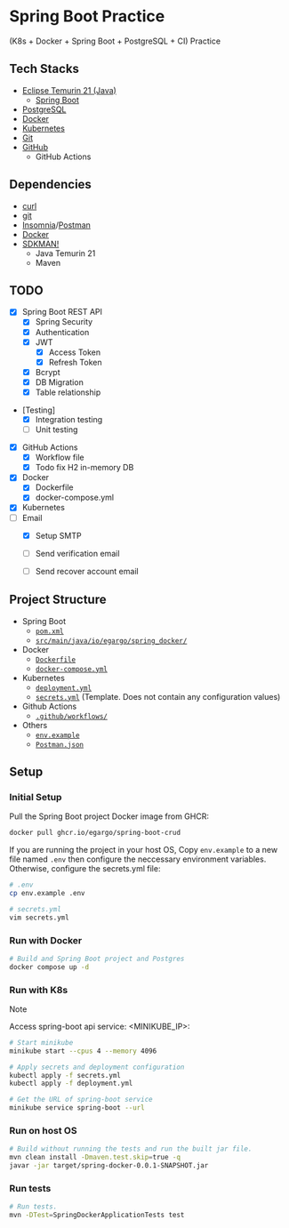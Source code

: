 # Spring Boot Practice

(K8s + Docker + Spring Boot + PostgreSQL + CI) Practice


## Tech Stacks

- [Eclipse Temurin 21 (Java)](https://adoptium.net/temurin/)
    - [Spring Boot](https://spring.io/projects/spring-boot)
- [PostgreSQL](https://www.postgresql.org/)
- [Docker](https://docs.docker.com/engine/)
- [Kubernetes](https://kubernetes.io/)
- [Git](https://git-scm.com/)
- [GitHub](https://github.com/)
    - GitHub Actions


## Dependencies

- [curl](https://curl.se/)
- [git](https://git-scm.com/)
- [Insomnia]()/[Postman]()
- [Docker](https://docs.docker.com/engine/)
- [SDKMAN!](https://sdkman.io/)
    - Java Temurin 21
    - Maven


## TODO

- [x] Spring Boot REST API
    - [x] Spring Security
    - [x] Authentication
    - [x] JWT
        - [x] Access Token
        - [x] Refresh Token
    - [x] Bcrypt
    - [x] DB Migration
    - [x] Table relationship
- [Testing]
    - [x] Integration testing
    - [ ] Unit testing
- [x] GitHub Actions
    - [x] Workflow file
    - [x] Todo fix H2 in-memory DB
- [x] Docker
    - [x] Dockerfile
    - [x] docker-compose.yml
- [x] Kubernetes
- [ ] Email
    - [x] Setup SMTP
    - [ ] Send verification email
    - [ ] Send recover account email


## Project Structure

- Spring Boot
    - [`pom.xml`](pom.xml)
    - [`src/main/java/io/egargo/spring_docker/`](src/main/java/io/egargo/spring_docker/)
- Docker
    - [`Dockerfile`](Dockerfile)
    - [`docker-compose.yml`](docker-compose.yml)
- Kubernetes
    - [`deployment.yml`](deployment.yml)
    - [`secrets.yml`](secrets.yml) (Template. Does not contain any configuration values)
- Github Actions
    - [`.github/workflows/`](.github/workflows/)
- Others
    - [`env.example`](env.example)
    - [`Postman.json`](Postman.json)


## Setup


### Initial Setup

Pull the Spring Boot project Docker image from GHCR:
```bash
docker pull ghcr.io/egargo/spring-boot-crud
```

If you are running the project in your host OS, Copy `env.example` to a new
file named `.env` then configure the neccessary environment variables.
Otherwise, configure the secrets.yml file:
```bash
# .env
cp env.example .env

# secrets.yml
vim secrets.yml
```


### Run with Docker

```bash
# Build and Spring Boot project and Postgres
docker compose up -d
```


### Run with K8s

> [!NOTE]
> Access spring-boot api service: <MINIKUBE_IP>:<NODEPORT>

```bash
# Start minikube
minikube start --cpus 4 --memory 4096

# Apply secrets and deployment configuration
kubectl apply -f secrets.yml
kubectl apply -f deployment.yml

# Get the URL of spring-boot service
minikube service spring-boot --url
```


### Run on host OS

```bash
# Build without running the tests and run the built jar file.
mvn clean install -Dmaven.test.skip=true -q
javar -jar target/spring-docker-0.0.1-SNAPSHOT.jar
```


### Run tests

```bash
# Run tests.
mvn -DTest=SpringDockerApplicationTests test
```
